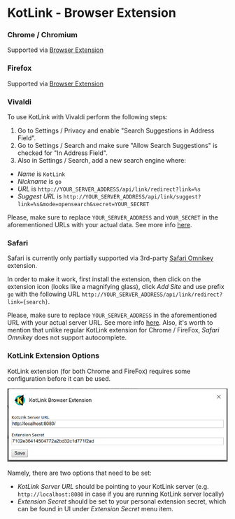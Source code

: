 # KotLink - Browser Extension

### Chrome / Chromium

Supported via [Browser Extension](https://chrome.google.com/webstore/detail/kotlink-browser-extension/cdkflkfieefihicjaidafmggjdnkakod)

### Firefox

Supported via [Browser Extension](https://addons.mozilla.org/en-US/firefox/addon/kotlink-browser-extension)

### Vivaldi

To use KotLink with Vivaldi perform the following steps:
1. Go to Settings / Privacy and enable "Search Suggestions in Address Field".
1. Go to Settings / Search and make sure "Allow Search Suggestions" is checked for "In Address Field".
1. Also in Settings / Search, add a new search engine where:
  - *Name* is `KotLink` 
  - *Nickname* is `go`
  - *URL* is `http://YOUR_SERVER_ADDRESS/api/link/redirect?link=%s`
  - *Suggest URL* is `http://YOUR_SERVER_ADDRESS/api/link/suggest?link=%s&mode=opensearch&secret=YOUR_SECRET`

Please, make sure to replace `YOUR_SERVER_ADDRESS` and `YOUR_SECRET` in the aforementioned URLs 
with your actual data. See more info [here](#kotlink-extension-options).

### Safari

Safari is currently only partially supported via 3rd-party 
[Safari Omnikey](http://marioestrada.github.io/safari-omnikey/) extension.

In order to make it work, first install the extension, then click on the extension icon (looks like a magnifying glass), 
click *Add Site* and use prefix `go` with the following URL `http://YOUR_SERVER_ADDRESS/api/link/redirect?link={search}`.

Please, make sure to replace `YOUR_SERVER_ADDRESS` in the aforementioned URL with your actual server URL. 
See more info [here](#kotlink-extension-options).
Also, it's worth to mention that unlike regular KotLink extension for Chrome / FireFox, 
*Safari Omnikey* does not support autocomplete.

### KotLink Extension Options

KotLink extension (for both Chrome and FireFox) requires some configuration before it can be used.

![Extension Options](https://raw.githubusercontent.com/ilya40umov/KotLink/master/docs/images/extension-options.png)

Namely, there are two options that need to be set:

* *KotLink Server URL* should be pointing to your KotLink server (e.g. `http://localhost:8080` 
in case if you are running KotLink server locally)
* *Extension Secret* should be set to your personal extension secret, which can be found in UI under *Extension Secret* menu item.
